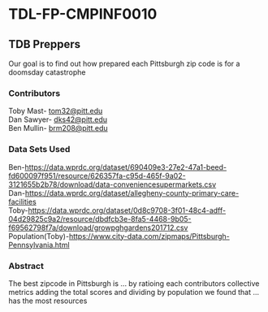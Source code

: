 # TDL-FP-CMPINF0010

## TDB Preppers
Our goal is to find out how prepared each Pittsburgh zip code is for a doomsday catastrophe 

### Contributors
Toby Mast- tom32@pitt.edu
<br/>
Dan Sawyer- dks42@pitt.edu
<br/>
Ben Mullin- brm208@pitt.edu

### Data Sets Used
Ben-https://data.wprdc.org/dataset/690409e3-27e2-47a1-beed-fd600097f951/resource/626357fa-c95d-465f-9a02-3121655b2b78/download/data-conveniencesupermarkets.csv
<br/>
Dan-https://data.wprdc.org/dataset/allegheny-county-primary-care-facilities
<br/>
Toby-https://data.wprdc.org/dataset/0d8c9708-3f01-48c4-adff-04d29825c9a2/resource/dbdfcb3e-8fa5-4468-9b05-f69562798f7a/download/growpghgardens201712.csv
<br/>
Population(Toby)-https://www.city-data.com/zipmaps/Pittsburgh-Pennsylvania.html


### Abstract

The best zipcode in Pittsburgh is ... by ratioing each contributors collective metrics adding the total scores and dividing by population we found that ... has the most resources
